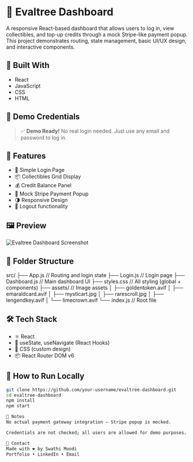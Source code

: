 # 🌿 Evaltree Dashboard

A responsive React-based dashboard that allows users to log in, view collectibles, and top-up credits through a mock Stripe-like payment popup. This project demonstrates routing, state management, basic UI/UX design, and interactive components.
## 🚀 Built With
- React
- JavaScript
- CSS
- HTML

## 🔑 Demo Credentials

> ✅ **Demo Ready!** No real login needed. Just use any email and password to log in.

## 🚀 Features

- 🔐 Simple Login Page
- 📦 Collectibles Grid Display
- 💰 Credit Balance Panel
- 🧾 Mock Stripe Payment Popup
- 🌗 Responsive Design
- 🔄 Logout functionality

## 🖼️ Preview

![Evaltree Dashboard Screenshot](./screenshot.png)

## 📂 Folder Structure

src/
├── App.js // Routing and login state
├── Login.js // Login page
├── Dashboard.js // Main dashboard UI
├── styles.css // All styling (global + components)
├── assets/ // Image assets
│ ├── goldentoken.avif
│ ├── emaraldcard.avif
│ ├── mysticart.jpg
│ ├── rarescroll.jpg
│ ├── lengendkey.avif
│ └── limecrown.avif
└── index.js // Root file


## 🛠️ Tech Stack

- ⚛️ React
- 🧠 useState, useNavigate (React Hooks)
- 💅 CSS (custom design)
- 📦 React Router DOM v6

## 🧪 How to Run Locally

```bash
git clone https://github.com/your-username/evaltree-dashboard.git
cd evaltree-dashboard
npm install
npm start

📝 Notes
No actual payment gateway integration — Stripe popup is mocked.

Credentials are not checked; all users are allowed for demo purposes.

📧 Contact
Made with ❤️ by Swathi Moodi
Portfolio • LinkedIn • Email





